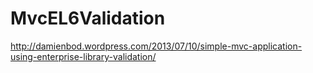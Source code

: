 MvcEL6Validation
================

http://damienbod.wordpress.com/2013/07/10/simple-mvc-application-using-enterprise-library-validation/
